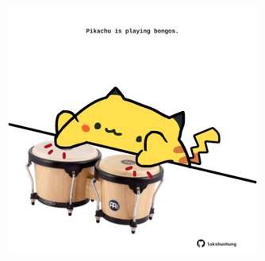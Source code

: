 <!-- built at 28/07/2023, 18:00:47 UTC -->
<p align="center">
  <img width="500" height="500" src="./ReadmeImage.svg">
</p>
